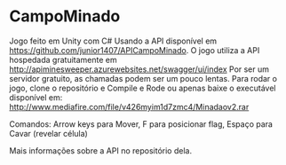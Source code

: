 # CampoMinado

Jogo feito em Unity com C# Usando a API disponível em https://github.com/junior1407/APICampoMinado. O jogo utiliza a API hospedada gratuitamente em http://apiminesweeper.azurewebsites.net/swagger/ui/index
Por ser um servidor gratuito, as chamadas podem ser um pouco lentas.
Para rodar o jogo, clone o repositório e Compile e Rode ou apenas baixe o executável disponível em: http://www.mediafire.com/file/v426myim1d7zmc4/Minadaov2.rar

Comandos: Arrow keys para Mover,  F para posicionar flag, Espaço para Cavar (revelar célula)

Mais informações sobre a API no repositório dela.
